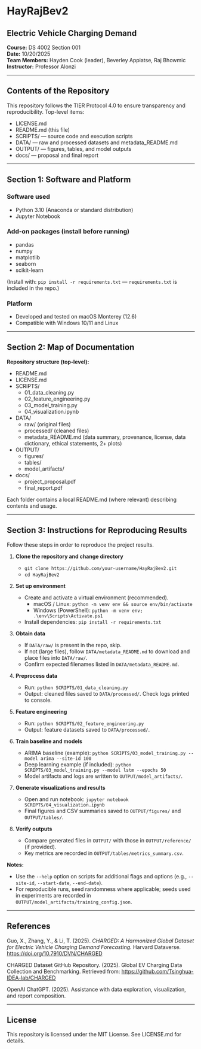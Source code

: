 # HayRajBev2

## Electric Vehicle Charging Demand

**Course:** DS 4002 Section 001  
**Date:** 10/20/2025  
**Team Members:** Hayden Cook (leader), Beverley Appiatse, Raj Bhowmic  
**Instructor:** Professor Alonzi

---

## Contents of the Repository

This repository follows the TIER Protocol 4.0 to ensure transparency and reproducibility. Top-level items:

- LICENSE.md  
- README.md (this file)  
- SCRIPTS/ — source code and execution scripts  
- DATA/ — raw and processed datasets and metadata_README.md  
- OUTPUT/ — figures, tables, and model outputs  
- docs/ — proposal and final report

---

## Section 1: Software and Platform

### Software used
- Python 3.10 (Anaconda or standard distribution)  
- Jupyter Notebook

### Add-on packages (install before running)
- pandas  
- numpy  
- matplotlib  
- seaborn  
- scikit-learn

(Install with: `pip install -r requirements.txt` — `requirements.txt` is included in the repo.)

### Platform
- Developed and tested on macOS Monterey (12.6)  
- Compatible with Windows 10/11 and Linux

---

## Section 2: Map of Documentation

**Repository structure (top-level):**

- README.md  
- LICENSE.md  
- SCRIPTS/  
  - 01_data_cleaning.py  
  - 02_feature_engineering.py  
  - 03_model_training.py  
  - 04_visualization.ipynb  
- DATA/  
  - raw/ (original files)  
  - processed/ (cleaned files)  
  - metadata_README.md (data summary, provenance, license, data dictionary, ethical statements, 2+ plots)  
- OUTPUT/  
  - figures/  
  - tables/  
  - model_artifacts/  
- docs/  
  - project_proposal.pdf  
  - final_report.pdf

Each folder contains a local README.md (where relevant) describing contents and usage.

---

## Section 3: Instructions for Reproducing Results

Follow these steps in order to reproduce the project results.

1. **Clone the repository and change directory**  
   - `git clone https://github.com/your-username/HayRajBev2.git`  
   - `cd HayRajBev2`

2. **Set up environment**  
   - Create and activate a virtual environment (recommended).  
     - macOS / Linux: `python -m venv env && source env/bin/activate`  
     - Windows (PowerShell): `python -m venv env; .\env\Scripts\Activate.ps1`  
   - Install dependencies: `pip install -r requirements.txt`

3. **Obtain data**  
   - If `DATA/raw/` is present in the repo, skip.  
   - If not (large files), follow `DATA/metadata_README.md` to download and place files into `DATA/raw/`.  
   - Confirm expected filenames listed in `DATA/metadata_README.md`.

4. **Preprocess data**  
   - Run: `python SCRIPTS/01_data_cleaning.py`  
   - Output: cleaned files saved to `DATA/processed/`. Check logs printed to console.

5. **Feature engineering**  
   - Run: `python SCRIPTS/02_feature_engineering.py`  
   - Output: feature datasets saved to `DATA/processed/`.

6. **Train baseline and models**  
   - ARIMA baseline (example): `python SCRIPTS/03_model_training.py --model arima --site-id 100`  
   - Deep learning example (if included): `python SCRIPTS/03_model_training.py --model lstm --epochs 50`  
   - Model artifacts and logs are written to `OUTPUT/model_artifacts/`.

7. **Generate visualizations and results**  
   - Open and run notebook: `jupyter notebook SCRIPTS/04_visualization.ipynb`  
   - Final figures and CSV summaries saved to `OUTPUT/figures/` and `OUTPUT/tables/`.

8. **Verify outputs**  
   - Compare generated files in `OUTPUT/` with those in `OUTPUT/reference/` (if provided).  
   - Key metrics are recorded in `OUTPUT/tables/metrics_summary.csv`.

**Notes:**  
- Use the `--help` option on scripts for additional flags and options (e.g., `--site-id`, `--start-date`, `--end-date`).  
- For reproducible runs, seed randomness where applicable; seeds used in experiments are recorded in `OUTPUT/model_artifacts/training_config.json`.

---

## References

Guo, X., Zhang, Y., & Li, T. (2025). *CHARGED: A Harmonized Global Dataset for Electric Vehicle Charging Demand Forecasting.* Harvard Dataverse. https://doi.org/10.7910/DVN/CHARGED

CHARGED Dataset GitHub Repository. (2025). Global EV Charging Data Collection and Benchmarking. Retrieved from: https://github.com/Tsinghua-IDEA-lab/CHARGED

OpenAI ChatGPT. (2025). Assistance with data exploration, visualization, and report composition.

---

## License

This repository is licensed under the MIT License. See LICENSE.md for details.
